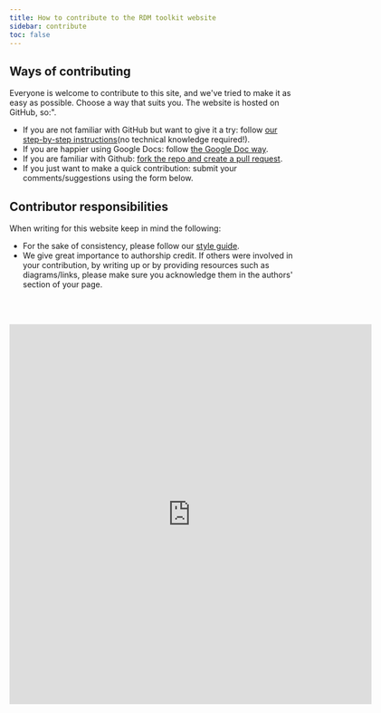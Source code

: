 ```yaml
---
title: How to contribute to the RDM toolkit website
sidebar: contribute
toc: false 
---
```



## Ways of contributing 


Everyone is welcome to contribute to this site, and we've tried to make it as easy as possible. Choose a way that suits you. The website is hosted on GitHub, so:".

* If you are not familiar with GitHub but want to give it a try: follow [our step-by-step instructions](github_way)(no technical knowledge required!).
* If you are happier using Google Docs: follow [the Google Doc way](google_doc_way). 
* If you are familiar with Github: [fork the repo and create a pull request](working_with_git).
* If you just want to make a quick contribution: submit your comments/suggestions using the form below.

## Contributor responsibilities

When writing for this website keep in mind the following:

* For the sake of consistency, please follow our [style guide](https://rdm.elixir-europe.org/style_guide.html).
* We give great importance to authorship credit. If others were involved in your contribution, by writing up or by providing resources such as diagrams/links, please make sure you acknowledge them in the authors' section of your page.


<br/><br/>
<iframe src="https://docs.google.com/forms/d/e/1FAIpQLSf-yfGjAdusicjzdmzrfmUOcrfszhaZEk24igCeVwMllKzxsw/viewform?embedded=true" width="640" height="671" frameborder="0" marginheight="0" marginwidth="0" scrolling="no">Loading…</iframe>
